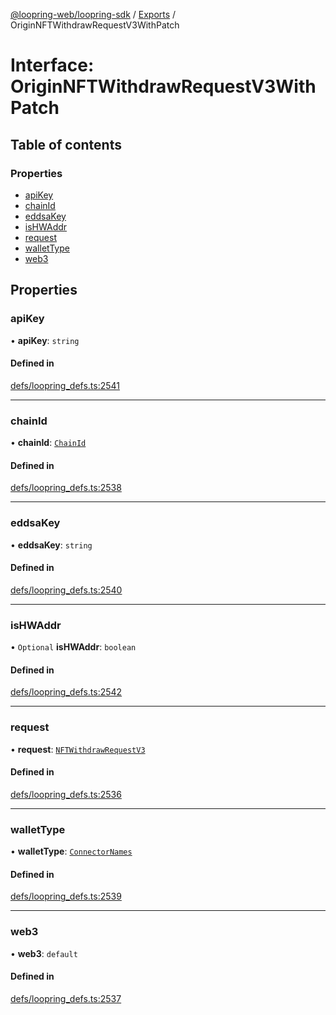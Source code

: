 [@loopring-web/loopring-sdk](../README.md) / [Exports](../modules.md) / OriginNFTWithdrawRequestV3WithPatch

# Interface: OriginNFTWithdrawRequestV3WithPatch

## Table of contents

### Properties

- [apiKey](OriginNFTWithdrawRequestV3WithPatch.md#apikey)
- [chainId](OriginNFTWithdrawRequestV3WithPatch.md#chainid)
- [eddsaKey](OriginNFTWithdrawRequestV3WithPatch.md#eddsakey)
- [isHWAddr](OriginNFTWithdrawRequestV3WithPatch.md#ishwaddr)
- [request](OriginNFTWithdrawRequestV3WithPatch.md#request)
- [walletType](OriginNFTWithdrawRequestV3WithPatch.md#wallettype)
- [web3](OriginNFTWithdrawRequestV3WithPatch.md#web3)

## Properties

### apiKey

• **apiKey**: `string`

#### Defined in

[defs/loopring_defs.ts:2541](https://github.com/Loopring/loopring_sdk/blob/81e0b16/src/defs/loopring_defs.ts#L2541)

___

### chainId

• **chainId**: [`ChainId`](../enums/ChainId.md)

#### Defined in

[defs/loopring_defs.ts:2538](https://github.com/Loopring/loopring_sdk/blob/81e0b16/src/defs/loopring_defs.ts#L2538)

___

### eddsaKey

• **eddsaKey**: `string`

#### Defined in

[defs/loopring_defs.ts:2540](https://github.com/Loopring/loopring_sdk/blob/81e0b16/src/defs/loopring_defs.ts#L2540)

___

### isHWAddr

• `Optional` **isHWAddr**: `boolean`

#### Defined in

[defs/loopring_defs.ts:2542](https://github.com/Loopring/loopring_sdk/blob/81e0b16/src/defs/loopring_defs.ts#L2542)

___

### request

• **request**: [`NFTWithdrawRequestV3`](NFTWithdrawRequestV3.md)

#### Defined in

[defs/loopring_defs.ts:2536](https://github.com/Loopring/loopring_sdk/blob/81e0b16/src/defs/loopring_defs.ts#L2536)

___

### walletType

• **walletType**: [`ConnectorNames`](../enums/ConnectorNames.md)

#### Defined in

[defs/loopring_defs.ts:2539](https://github.com/Loopring/loopring_sdk/blob/81e0b16/src/defs/loopring_defs.ts#L2539)

___

### web3

• **web3**: `default`

#### Defined in

[defs/loopring_defs.ts:2537](https://github.com/Loopring/loopring_sdk/blob/81e0b16/src/defs/loopring_defs.ts#L2537)
